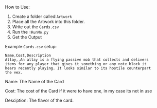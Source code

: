 How to Use:

1. Create a folder called `Artwork`
2. Place all the Artwork into this folder.
3. Write out the `Cards.csv`
4. Run the `!RunMe.py`
5. Get the Output

Example `Cards.csv` setup:

```csv
Name,Cost,Description
Allay,,An allay is a flying passive mob that collects and delivers items for any player that gives it something or any note block it hears recently playing. It looks similar to its hostile counterpart the vex.
```

Name: The Name of the Card

Cost: The cost of the Card if it were to have one, in my case its not in use

Desciption: The flavor of the card.
